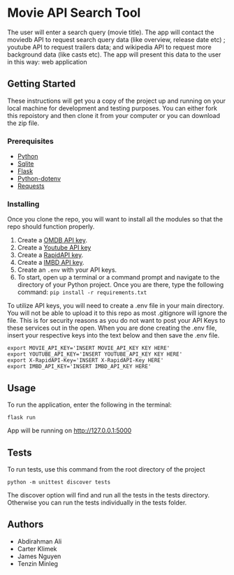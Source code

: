 # Movie API Search Tool

The user will enter a search query (movie title). The app will contact the moviedb API to request search query data (like overview, release date etc) ; youtube API to request trailers data; and wikipedia API to request more background data (like casts etc). The app will present this data to the user in this way: web application

## Getting Started

These instructions will get you a copy of the project up and running on your local machine for development and testing purposes. You can either fork this repoistory and then clone it from your computer or you can download the zip file.

### Prerequisites

- [Python](https://www.python.org/downloads/)
- [Sqlite](https://www.sqlite.org/index.html)
- [Flask](https://flask.palletsprojects.com/en/2.2.x/)
- [Python-dotenv](https://pypi.org/project/python-dotenv/)
- [Requests](https://pypi.org/project/requests/)

### Installing

Once you clone the repo, you will want to install all the modules so that the repo should function properly.

1. Create a [OMDB API key](http://www.omdbapi.com/).
2. Create a [Youtube API key](https://developers.google.com/youtube/v3)
3. Create a [RapidAPI key](https://docs.rapidapi.com/docs/what-is-rapidapi#for-developers).
4. Create a [IMBD API key](https://imdb-api.com/).
5. Create an `.env` with your API keys.
6. To start, open up a terminal or a command prompt and navigate to the directory of your Python project. Once you are there, type the following command: `pip install -r requirements.txt`

To utilize API keys, you will need to create a .env file in your main directory. You will not be able to upload it to this repo as most .gitignore will ignore the file. This is for security reasons as you do not want to post your API Keys to these services out in the open. When you are done creating the .env file, insert your respective keys into the text below and then save the .env file.

```
export MOVIE_API_KEY='INSERT MOVIE_API_KEY KEY HERE'
export YOUTUBE_API_KEY='INSERT YOUTUBE_API_KEY KEY HERE'
export X-RapidAPI-Key='INSERT X-RapidAPI-Key HERE'
export IMBD_API_KEY='INSERT IMBD_API_KEY HERE'
```

## Usage

To run the application, enter the following in the terminal:

```
flask run
```

App will be running on http://127.0.0.1:5000

## Tests

To run tests, use this command from the root directory of the project

`python -m unittest discover tests`

The discover option will find and run all the tests in the tests directory. Otherwise you can run the tests individually in the tests folder.

## Authors

- Abdirahman Ali
- Carter Klimek
- James Nguyen
- Tenzin Minleg
